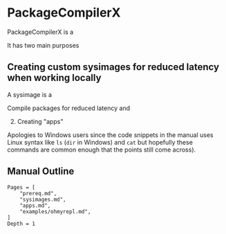# PackageCompilerX

PackageCompilerX is a

It has two main purposes

## Creating custom sysimages for reduced latency when working locally

A sysimage is a 

Compile packages for reduced latency and 

2. Creating "apps"



Apologies to Windows users since the code snippets in the manual uses Linux
syntax like `ls` (`dir` in Windows) and `cat` but hopefully these commands are
common enough that the points still come across).


## Manual Outline

```@contents
Pages = [
    "prereq.md",
    "sysimages.md",
    "apps.md",
    "examples/ohmyrepl.md",
]
Depth = 1
```

